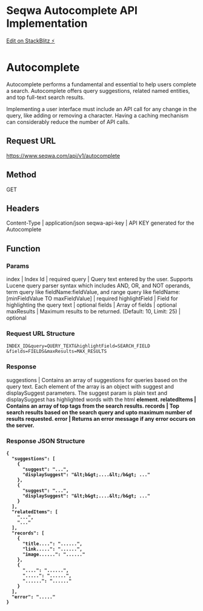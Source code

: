 # Seqwa Autocomplete API Implementation

[Edit on StackBlitz ⚡️](https://stackblitz.com/edit/nextjs-rhzhwj)

# Autocomplete

Autocomplete performs a fundamental and essential to help users complete a search. Autocomplete offers query suggestions, related named entities, and top full-text search results.</p><p>

Implementing a user interface must include an API call for any change in the query, like adding or removing a character. Having a caching mechanism can considerably reduce the number of API calls.

## Request URL

https://www.seqwa.com/api/v1/autocomplete

## Method

GET

## Headers

Content-Type | application/json
seqwa-api-key | API KEY generated for the Autocomplete

## Function

### Params

index | Index Id | required
query | Query text entered by the user. Supports Lucene query parser syntax which includes AND, OR, and NOT operands, term query like fieldName:fieldValue, and range query like fieldName:[minFieldValue TO maxFieldValue] | required
highlightField | Field for highlighting the query text | optional
fields | Array of fields | optional
maxResults | Maximum results to be returned. (Default: 10, Limit: 25) | optional

### Request URL Structure

```https://www.seqwa.com/api/v1/autocomplete?index=
INDEX_ID&query=QUERY_TEXT&highlightField=SEARCH_FIELD
&fields=FIELDS&maxResults=MAX_RESULTS
```

### Response

suggestions | Contains an array of suggestions for queries based on the query text. Each element of the array is an object with suggest and displaySuggest parameters. The suggest param is plain text and displaySuggest has highlighted words with the html <b> element.
relatedItems | Contains an array of top tags from the search results.
records | Top search results based on the search query and upto maximum number of results requested.
error | Returns an error message if any error occurs on the server.

### Response JSON Structure

```
{
  "suggestions": [
    {
      "suggest": "...",
      "displaySuggest": "&lt;b&gt;....&lt;/b&gt; ..."
    },
    {
      "suggest": "...",
      "displaySuggest": "&lt;b&gt;....&lt;/b&gt; ..."
    }
  ],
  "relatedItems": [
    "...",
    "..."
  ],
  "records": [
    {
      "title....": "......",
      "link.....": "......",
      "image......": "......"
    },
    {
      "....": "......",
      ".....": "......",
      "......": "......"
    }
  ],
  "error": "....."
}
```
